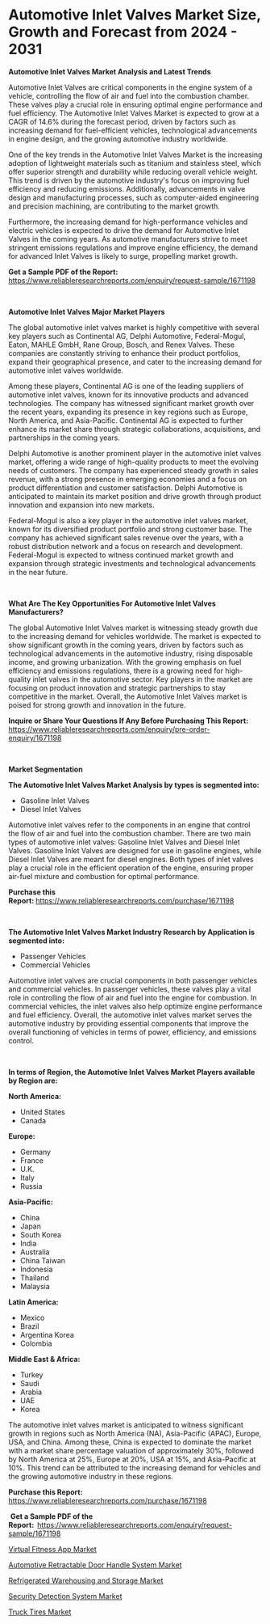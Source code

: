 <p><h1>Automotive Inlet Valves Market Size, Growth and Forecast from 2024 - 2031</h1></p><p><strong>Automotive Inlet Valves Market Analysis and Latest Trends</strong></p>
<p><p>Automotive Inlet Valves are critical components in the engine system of a vehicle, controlling the flow of air and fuel into the combustion chamber. These valves play a crucial role in ensuring optimal engine performance and fuel efficiency. The Automotive Inlet Valves Market is expected to grow at a CAGR of 14.6% during the forecast period, driven by factors such as increasing demand for fuel-efficient vehicles, technological advancements in engine design, and the growing automotive industry worldwide.</p><p>One of the key trends in the Automotive Inlet Valves Market is the increasing adoption of lightweight materials such as titanium and stainless steel, which offer superior strength and durability while reducing overall vehicle weight. This trend is driven by the automotive industry's focus on improving fuel efficiency and reducing emissions. Additionally, advancements in valve design and manufacturing processes, such as computer-aided engineering and precision machining, are contributing to the market growth.</p><p>Furthermore, the increasing demand for high-performance vehicles and electric vehicles is expected to drive the demand for Automotive Inlet Valves in the coming years. As automotive manufacturers strive to meet stringent emissions regulations and improve engine efficiency, the demand for advanced Inlet Valves is likely to surge, propelling market growth.</p></p>
<p><strong>Get a Sample PDF of the Report:&nbsp;</strong> <a href="https://www.reliableresearchreports.com/enquiry/request-sample/1671198">https://www.reliableresearchreports.com/enquiry/request-sample/1671198</a></p>
<p>&nbsp;</p>
<p><strong>Automotive Inlet Valves Major Market Players</strong></p>
<p><p>The global automotive inlet valves market is highly competitive with several key players such as Continental AG, Delphi Automotive, Federal-Mogul, Eaton, MAHLE GmbH, Rane Group, Bosch, and Renex Valves. These companies are constantly striving to enhance their product portfolios, expand their geographical presence, and cater to the increasing demand for automotive inlet valves worldwide.</p><p>Among these players, Continental AG is one of the leading suppliers of automotive inlet valves, known for its innovative products and advanced technologies. The company has witnessed significant market growth over the recent years, expanding its presence in key regions such as Europe, North America, and Asia-Pacific. Continental AG is expected to further enhance its market share through strategic collaborations, acquisitions, and partnerships in the coming years.</p><p>Delphi Automotive is another prominent player in the automotive inlet valves market, offering a wide range of high-quality products to meet the evolving needs of customers. The company has experienced steady growth in sales revenue, with a strong presence in emerging economies and a focus on product differentiation and customer satisfaction. Delphi Automotive is anticipated to maintain its market position and drive growth through product innovation and expansion into new markets.</p><p>Federal-Mogul is also a key player in the automotive inlet valves market, known for its diversified product portfolio and strong customer base. The company has achieved significant sales revenue over the years, with a robust distribution network and a focus on research and development. Federal-Mogul is expected to witness continued market growth and expansion through strategic investments and technological advancements in the near future.</p></p>
<p>&nbsp;</p>
<p><strong>What Are The Key Opportunities For Automotive Inlet Valves Manufacturers?</strong></p>
<p><p>The global Automotive Inlet Valves market is witnessing steady growth due to the increasing demand for vehicles worldwide. The market is expected to show significant growth in the coming years, driven by factors such as technological advancements in the automotive industry, rising disposable income, and growing urbanization. With the growing emphasis on fuel efficiency and emissions regulations, there is a growing need for high-quality inlet valves in the automotive sector. Key players in the market are focusing on product innovation and strategic partnerships to stay competitive in the market. Overall, the Automotive Inlet Valves market is poised for strong growth and innovation in the future.</p></p>
<p><strong>Inquire or Share Your Questions If Any Before Purchasing This Report:</strong> <a href="https://www.reliableresearchreports.com/enquiry/pre-order-enquiry/1671198">https://www.reliableresearchreports.com/enquiry/pre-order-enquiry/1671198</a></p>
<p>&nbsp;</p>
<p><strong>Market Segmentation</strong></p>
<p><strong>The Automotive Inlet Valves Market Analysis by types is segmented into:</strong></p>
<p><ul><li>Gasoline Inlet Valves</li><li>Diesel Inlet Valves</li></ul></p>
<p><p>Automotive inlet valves refer to the components in an engine that control the flow of air and fuel into the combustion chamber. There are two main types of automotive inlet valves: Gasoline Inlet Valves and Diesel Inlet Valves. Gasoline Inlet Valves are designed for use in gasoline engines, while Diesel Inlet Valves are meant for diesel engines. Both types of inlet valves play a crucial role in the efficient operation of the engine, ensuring proper air-fuel mixture and combustion for optimal performance.</p></p>
<p><strong>Purchase this Report:&nbsp;</strong><a href="https://www.reliableresearchreports.com/purchase/1671198">https://www.reliableresearchreports.com/purchase/1671198</a></p>
<p>&nbsp;</p>
<p><strong>The Automotive Inlet Valves Market Industry Research by Application is segmented into:</strong></p>
<p><ul><li>Passenger Vehicles</li><li>Commercial Vehicles</li></ul></p>
<p><p>Automotive inlet valves are crucial components in both passenger vehicles and commercial vehicles. In passenger vehicles, these valves play a vital role in controlling the flow of air and fuel into the engine for combustion. In commercial vehicles, the inlet valves also help optimize engine performance and fuel efficiency. Overall, the automotive inlet valves market serves the automotive industry by providing essential components that improve the overall functioning of vehicles in terms of power, efficiency, and emissions control.</p></p>
<p>&nbsp;</p>
<p><strong>In terms of Region, the Automotive Inlet Valves Market Players available by Region are:</strong></p>
<p>
    <p> <strong> North America: </strong>
        <ul>
            <li>United States</li>
            <li>Canada</li>
        </ul>
        </p> 
    <p> <strong> Europe: </strong>
        <ul>
            <li>Germany</li>
            <li>France</li>
            <li>U.K.</li>
            <li>Italy</li>
            <li>Russia</li>
        </ul>
        </p> 
    <p> <strong> Asia-Pacific: </strong>
        <ul>
            <li>China</li>
            <li>Japan</li>
            <li>South Korea</li>
            <li>India</li>
            <li>Australia</li>
            <li>China Taiwan</li>
            <li>Indonesia</li>
            <li>Thailand</li>
            <li>Malaysia</li>
        </ul>
        </p> 
    <p> <strong> Latin America: </strong>
        <ul>
            <li>Mexico</li>
            <li>Brazil</li>
            <li>Argentina Korea</li>
            <li>Colombia</li>
        </ul>
        </p> 
    <p> <strong> Middle East & Africa: </strong>
        <ul>
            <li>Turkey</li>
            <li>Saudi</li>
            <li>Arabia</li>
            <li>UAE</li>
            <li>Korea</li>
        </ul>
    </p>
    </p>
<p><p>The automotive inlet valves market is anticipated to witness significant growth in regions such as North America (NA), Asia-Pacific (APAC), Europe, USA, and China. Among these, China is expected to dominate the market with a market share percentage valuation of approximately 30%, followed by North America at 25%, Europe at 20%, USA at 15%, and Asia-Pacific at 10%. This trend can be attributed to the increasing demand for vehicles and the growing automotive industry in these regions.</p></p>
<p><strong>Purchase this Report: </strong><a href="https://www.reliableresearchreports.com/purchase/1671198">https://www.reliableresearchreports.com/purchase/1671198</a></p>
<p>&nbsp;<strong>Get a Sample PDF of the Report:&nbsp;&nbsp;</strong><a href="https://www.reliableresearchreports.com/enquiry/request-sample/1671198">https://www.reliableresearchreports.com/enquiry/request-sample/1671198</a></p>
<p><strong></strong></p>
<p><p><a href="https://medium.com/@v8581137/virtual-fitness-app-market-exploring-market-share-market-trends-and-future-growth-eda01fb9a90a">Virtual Fitness App Market</a></p><p><a href="https://issuu.com/reportprime-2/docs/automotive-retractable-door-handle-system-market-s">Automotive Retractable Door Handle System Market</a></p><p><a href="https://medium.com/@alicehanson1974/refrigerated-warehousing-and-storage-market-trends-and-market-analysis-forecasted-for-period-dd095d871e79">Refrigerated Warehousing and Storage Market</a></p><p><a href="https://medium.com/@alicehanson1974/security-detection-system-market-size-and-market-trends-complete-industry-overview-2024-to-2031-9c081ade5240">Security Detection System Market</a></p><p><a href="https://issuu.com/reportprime-2/docs/truck-tires-market-size-2030.pptx">Truck Tires Market</a></p></p>